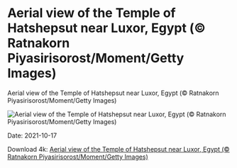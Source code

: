 # Aerial view of the Temple of Hatshepsut near Luxor, Egypt (© Ratnakorn Piyasirisorost/Moment/Getty Images)

Aerial view of the Temple of Hatshepsut near Luxor, Egypt (© Ratnakorn Piyasirisorost/Moment/Getty Images)

![Aerial view of the Temple of Hatshepsut near Luxor, Egypt (© Ratnakorn Piyasirisorost/Moment/Getty Images)](https://bing.com/th?id=OHR.Hatshepsut_EN-US8201096209_UHD.jpg&w=1024&h=576)

Date: 2021-10-17

Download 4k: [Aerial view of the Temple of Hatshepsut near Luxor, Egypt (© Ratnakorn Piyasirisorost/Moment/Getty Images)](https://bing.com/th?id=OHR.Hatshepsut_EN-US8201096209_UHD.jpg)

